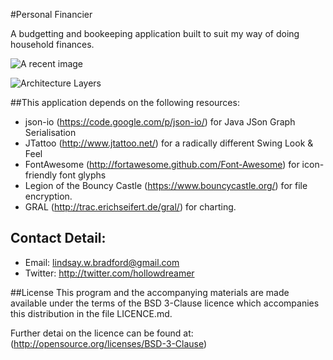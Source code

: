 #Personal Financier

A budgetting and bookeeping application built to suit my way of doing household finances.

![A recent image](https://p.twimg.com/At3ZX2hCAAESHzo.png:large) 

![Architecture Layers](https://p.twimg.com/AsfwyrBCEAEoGza.png:large)

##This application depends on the following resources:
  * json-io (<https://code.google.com/p/json-io/>) for Java JSon Graph Serialisation
  * JTattoo (<http://www.jtattoo.net/>) for a radically different Swing Look & Feel
  * FontAwesome (<http://fortawesome.github.com/Font-Awesome>) for icon-friendly font glyphs 
  * Legion of the Bouncy Castle (<https://www.bouncycastle.org/>) for file encryption. 
  * GRAL (<http://trac.erichseifert.de/gral/>) for charting. 
  
## Contact Detail:
- Email: lindsay.w.bradford@gmail.com
- Twitter: http://twitter.com/hollowdreamer

##License
This program and the accompanying materials are made available 
under the terms of the BSD 3-Clause licence which accompanies 
this distribution in the file LICENCE.md. 

Further detai on the licence can be found at:
(<http://opensource.org/licenses/BSD-3-Clause>)
